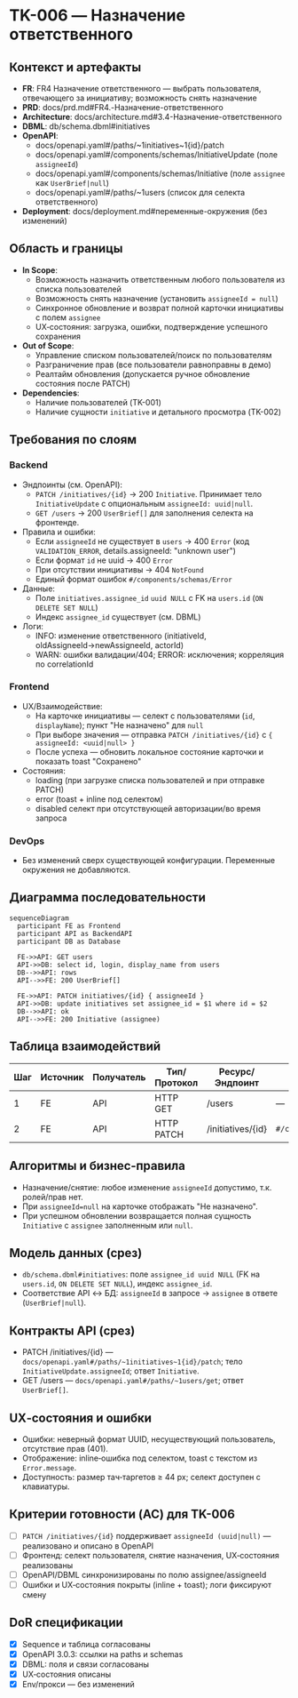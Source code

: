 # TK-006 — Назначение ответственного

## Контекст и артефакты
- **FR**: FR4 Назначение ответственного — выбрать пользователя, отвечающего за инициативу; возможность снять назначение
- **PRD**: docs/prd.md#FR4.-Назначение-ответственного
- **Architecture**: docs/architecture.md#3.4-Назначение-ответственного
- **DBML**: db/schema.dbml#initiatives
- **OpenAPI**:
  - docs/openapi.yaml#/paths/~1initiatives~1{id}/patch
  - docs/openapi.yaml#/components/schemas/InitiativeUpdate (поле `assigneeId`)
  - docs/openapi.yaml#/components/schemas/Initiative (поле `assignee` как `UserBrief|null`)
  - docs/openapi.yaml#/paths/~1users (список для селекта ответственного)
- **Deployment**: docs/deployment.md#переменные-окружения (без изменений)

## Область и границы
- **In Scope**:
  - Возможность назначить ответственным любого пользователя из списка пользователей
  - Возможность снять назначение (установить `assigneeId = null`)
  - Синхронное обновление и возврат полной карточки инициативы с полем `assignee`
  - UX‑состояния: загрузка, ошибки, подтверждение успешного сохранения
- **Out of Scope**:
  - Управление списком пользователей/поиск по пользователям
  - Разграничение прав (все пользователи равноправны в демо)
  - Реалтайм обновления (допускается ручное обновление состояния после PATCH)
- **Dependencies**:
  - Наличие пользователей (TK-001)
  - Наличие сущности `initiative` и детального просмотра (TK-002)

## Требования по слоям

### Backend
- Эндпоинты (см. OpenAPI):
  - `PATCH /initiatives/{id}` → 200 `Initiative`. Принимает тело `InitiativeUpdate` c опциональным `assigneeId: uuid|null`.
  - `GET /users` → 200 `UserBrief[]` для заполнения селекта на фронтенде.
- Правила и ошибки:
  - Если `assigneeId` не существует в `users` → 400 `Error` (код `VALIDATION_ERROR`, details.assigneeId: "unknown user")
  - Если формат `id` не uuid → 400 `Error`
  - При отсутствии инициативы → 404 `NotFound`
  - Единый формат ошибок `#/components/schemas/Error`
- Данные:
  - Поле `initiatives.assignee_id` `uuid NULL` с FK на `users.id` (`ON DELETE SET NULL`)
  - Индекс `assignee_id` существует (см. DBML)
- Логи:
  - INFO: изменение ответственного (initiativeId, oldAssigneeId→newAssigneeId, actorId)
  - WARN: ошибки валидации/404; ERROR: исключения; корреляция по correlationId

### Frontend
- UX/Взаимодействие:
  - На карточке инициативы — селект с пользователями (`id`, `displayName`); пункт "Не назначено" для `null`
  - При выборе значения — отправка `PATCH /initiatives/{id}` c `{ assigneeId: <uuid|null> }`
  - После успеха — обновить локальное состояние карточки и показать toast "Сохранено"
- Состояния:
  - loading (при загрузке списка пользователей и при отправке PATCH)
  - error (toast + inline под селектом)
  - disabled селект при отсутствующей авторизации/во время запроса

### DevOps
- Без изменений сверх существующей конфигурации. Переменные окружения не добавляются.

## Диаграмма последовательности
```mermaid
sequenceDiagram
  participant FE as Frontend
  participant API as BackendAPI
  participant DB as Database

  FE->>API: GET users
  API->>DB: select id, login, display_name from users
  DB-->>API: rows
  API-->>FE: 200 UserBrief[]

  FE->>API: PATCH initiatives/{id} { assigneeId }
  API->>DB: update initiatives set assignee_id = $1 where id = $2
  DB-->>API: ok
  API-->>FE: 200 Initiative (assignee)
```

## Таблица взаимодействий
| Шаг | Источник | Получатель | Тип/Протокол | Ресурс/Эндпоинт | Запрос (схема) | Ответ (схема) | Атрибуты/валидации | Ошибки | Побочные эффекты |
|-----|----------|------------|--------------|-----------------|----------------|---------------|--------------------|--------|------------------|
| 1 | FE | API | HTTP GET | /users | — | `UserBrief[]` | — | 401 | — |
| 2 | FE | API | HTTP PATCH | /initiatives/{id} | `#/components/schemas/InitiativeUpdate` | `#/components/schemas/Initiative` | assigneeId: uuid|null | 400/401/404 | update initiative |

## Алгоритмы и бизнес‑правила
- Назначение/снятие: любое изменение `assigneeId` допустимо, т.к. ролей/прав нет.
- При `assigneeId=null` на карточке отображать "Не назначено".
- При успешном обновлении возвращается полная сущность `Initiative` с `assignee` заполненным или `null`.

## Модель данных (срез)
- `db/schema.dbml#initiatives`: поле `assignee_id uuid NULL` (FK на `users.id`, `ON DELETE SET NULL`), индекс `assignee_id`.
- Соответствие API ↔ БД: `assigneeId` в запросе → `assignee` в ответе (`UserBrief|null`).

## Контракты API (срез)
- PATCH /initiatives/{id} — `docs/openapi.yaml#/paths/~1initiatives~1{id}/patch`; тело `InitiativeUpdate.assigneeId`; ответ `Initiative`.
- GET /users — `docs/openapi.yaml#/paths/~1users/get`; ответ `UserBrief[]`.

## UX‑состояния и ошибки
- Ошибки: неверный формат UUID, несуществующий пользователь, отсутствие прав (401).
- Отображение: inline‑ошибка под селектом, toast с текстом из `Error.message`.
- Доступность: размер тач‑таргетов ≥ 44 px; селект доступен с клавиатуры.

## Критерии готовности (AC) для TK-006
- [ ] `PATCH /initiatives/{id}` поддерживает `assigneeId (uuid|null)` — реализовано и описано в OpenAPI
- [ ] Фронтенд: селект пользователя, снятие назначения, UX‑состояния реализованы
- [ ] OpenAPI/DBML синхронизированы по полю assignee/assigneeId
- [ ] Ошибки и UX‑состояния покрыты (inline + toast); логи фиксируют смену

## DoR спецификации
- [x] Sequence и таблица согласованы
- [x] OpenAPI 3.0.3: ссылки на paths и schemas
- [x] DBML: поля и связи согласованы
- [x] UX‑состояния описаны
- [x] Env/прокси — без изменений
